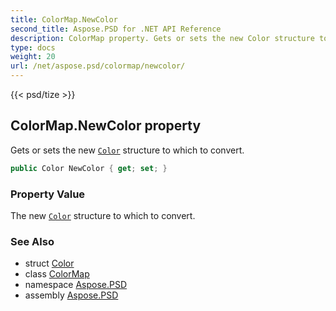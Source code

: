 ```yaml
---
title: ColorMap.NewColor
second_title: Aspose.PSD for .NET API Reference
description: ColorMap property. Gets or sets the new Color structure to which to convert
type: docs
weight: 20
url: /net/aspose.psd/colormap/newcolor/
---
```

{{< psd/tize >}}
## ColorMap.NewColor property

Gets or sets the new [`Color`](../../color/) structure to which to convert.

```csharp
public Color NewColor { get; set; }
```

### Property Value

The new [`Color`](../../color/) structure to which to convert.

### See Also

* struct [Color](../../color/)
* class [ColorMap](../)
* namespace [Aspose.PSD](../../../aspose.psd/)
* assembly [Aspose.PSD](../../../)


